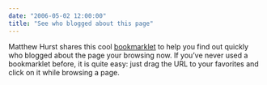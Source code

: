 ```yaml
---
date: "2006-05-02 12:00:00"
title: "See who blogged about this page"
---
```




Matthew Hurst shares this cool [bookmarklet](javascript:location.href='http://www.blogpulse.com/search?query='+encodeURIComponent(location.href)) to help you find out quickly who blogged about the page your browsing now. If you&rsquo;ve never used a bookmarklet before, it is quite easy: just drag the URL to your favorites and click on it while browsing a page.

